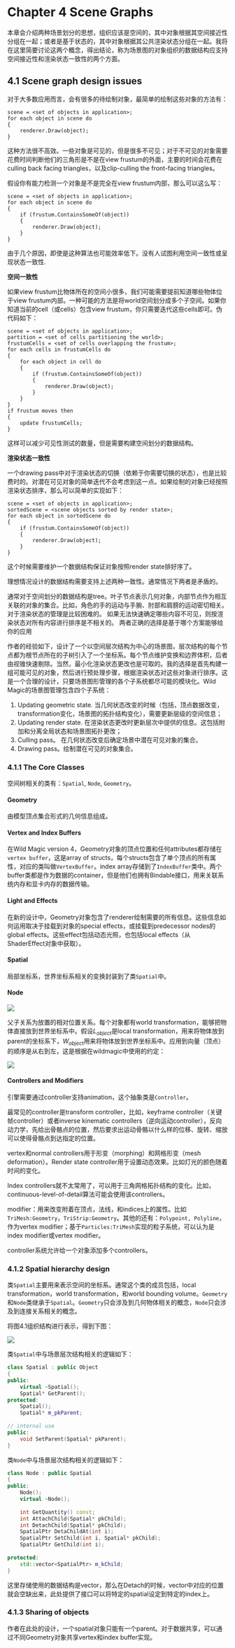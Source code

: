 # Chapter 4 Scene Graphs

本章会介绍两种场景划分的思想，组织应该是空间的，其中对象根据其空间接近性分组在一起；或者是基于状态的，其中对象根据其公共渲染状态分组在一起。我将在这里简要讨论这两个概念，得出结论，称为场景图的对象组织的数据结构应支持空间接近性和渲染状态一致性的两个方面。

## 4.1 Scene graph design issues

对于大多数应用而言，会有很多的待绘制对象，最简单的绘制这些对象的方法有：

```
scene = <set of objects in application>;
for each object in scene do
{
	renderer.Draw(object);
}
```

这种方法很不高效。一些对象是可见的，但是很多不可见；对于不可见的对象需要花费时间判断他们的三角形是不是在view frustum的外面，主要的时间会花费在culling back facing triangles，以及clip-culling the front-facing triangles。

假设你有能力检测一个对象是不是完全在view frustum内部，那么可以这么写：

```
scene = <set of objects in application>;
for each object in scene do
{
	if (frustum.ContainsSomeOf(object))
	{
		renderer.Draw(object);
	}
}
```

由于几个原因，即使是这种算法也可能效率低下。没有人试图利用空间一致性或呈现状态一致性.

**空间一致性**

如果view frustum比物体所在的空间小很多，我们可能需要提前知道哪些物体位于view frustum内部。一种可能的方法是将world空间划分成多个子空间。如果你知道当前的cell（或cells）包含view frustum，你只需要迭代这些cells即可。伪代码如下：

```
scene = <set of objects in application>;
partition = <set of cells partitioning the world>;
frustumCells = <set of cells overlapping the frustum>;
for each cells in frustumCells do
{
	for each object in cell do
	{
		if (frustum.ContainsSomeOf(object))
		{
			renderer.Draw(object);
		}
	}
}
if frustum moves then
{
	update frustumCells;
}
```

这样可以减少可见性测试的数量，但是需要构建空间划分的数据结构。

**渲染状态一致性**

一个drawing pass中对于渲染状态的切换（依赖于你需要切换的状态），也是比较费时的。对潜在可见对象的简单迭代不会考虑到这一点。如果绘制的对象已经按照渲染状态排序，那么可以简单的实现如下：

```
scene = <set of objects in application>;
sortedScene = <scene objects sorted by render state>;
for each object in sortedScene do
{
	if (frustum.ContainsSomeOf(object))
	{
		renderer.Draw(object);
	}
}
```

这个时候需要维护一个数据结构保证对象按照render state排好序了。

理想情况设计的数据结构需要支持上述两种一致性。通常情况下两者是矛盾的。

通常对于空间划分的数据结构是tree。叶子节点表示几何对象，内部节点作为相互关联的对象的集合。比如，角色的手的运动与手腕、肘部和肩膀的运动密切相关。对于渲染状态的管理是比较困难的。 如果无法快速确定哪些内容不可见，则按渲染状态对所有内容进行排序是不相关的。 两者正确的选择是基于哪个方案能够给你的应用

作者的经验如下，设计了一个以空间层次结构为中心的场景图，层次结构的每个节点都为根节点所在的子树引入了一个坐标系。每个节点维护变换和边界体积，后者由视锥快速剔除。当然，最小化渲染状态更改也是可取的。我的选择是首先构建一组可能可见的对象，然后进行预处理步骤，根据渲染状态对这些对象进行排序。这是一个合理的设计，只要场景图形管理的各个子系统都尽可能的模块化。Wild Magic的场景图管理包含四个子系统：

1. Updating geometric state. 当几何状态改变的时候（包括，顶点数据改变，transformation变化，场景图的拓扑结构变化），需要更新层级的空间信息；
2. Updating render state. 在渲染状态更改时更新层次中提供的信息。这包括附加和分离全局状态和场景图拓扑更改；
3. Culling pass。 在几何状态改变后确定场景中潜在可见对象的集合。
4. Drawing pass。绘制潜在可见的对象集合。

### 4.1.1 The Core Classes

空间树相关的类有：`Spatial`, `Node`, `Geometry`。

#### Geometry

由模型顶点集合形式的几何信息组成。

#### Vertex and Index Buffers

在Wild Magic version 4，Geometry对象的顶点位置和任何attributes都存储在`vertex buffer`，这是array of structs，每个structs包含了单个顶点的所有属性，对应的类叫做`VertexBuffer`。index array存储到了`IndexBuffer`类中。两个buffer类都是作为数据的container，但是他们也拥有Bindable接口，用来关联系统内存和显卡内存的数据传输。

#### Light and Effects

在新的设计中，Geometry对象包含了renderer绘制需要的所有信息。这些信息如何运用取决于挂载到对象的special effects，或挂载到predecessor nodes的global effects。这些effect包括动态光照，也包括local effects（从ShaderEffect对象中获取）。

#### Spatial

局部坐标系，世界坐标系相关的变换封装到了类`Spatial`中。

#### Node

![](./image/figure4-1.png)

父子关系为放置的相对位置关系。每个对象都有world transformation，能够把物体直接放到世界坐标系中。假设$L_{object}$是local transformation，用来将物体放到parent的坐标系下，$W_{object}$用来将物体放到世界坐标系中。应用到向量（顶点）的顺序是从右到左，这是根据在wildmagic中使用的约定：

![](./image/figure4-1-1.png)

#### Controllers and Modifiers

引擎需要通过controller支持animation，这个抽象类是`Controller`。

最常见的controller是transform controller，比如，keyframe controller（关键帧controller）或者inverse kinematic controllers（逆向运动controller），反向动力学，先给出骨骼点的位置，然后要求出运动骨骼以什么样的位移、旋转、缩放可以使得骨骼点到达指定的位置。

vertex和normal controllers用于形变（morphing）和网格形变（mesh deformation）。Render state controller用于设置动态效果。比如灯光的颜色随着时间的变化。

Index controllers就不太常用了，可以用于三角网格拓扑结构的变化。比如，continuous-level-of-detail算法可能会使用该controllers。

modifier：用来改变附着在顶点，法线，和indices上的属性。比如`TriMesh:Geometry`，`TriStrip:Geometry`。其他的还有：`Polypoint, Polyline`，作为vertex modifier；基于`Particles:TriMesh`实现的粒子系统，可以认为是index modifier或vertex modifier。

controller系统允许给一个对象添加多个controllers。

### 4.1.2 Spatial hierarchy design

类`Spatial`主要用来表示空间的坐标系。通常这个类的成员包括，local transformation，world transformation，和world bounding volume。`Geometry`和`Node`类继承于`Spatial`。`Geometry`只会涉及到几何物体相关的概念，`Node`只会涉及到连接关系相关的概念。

将图4.1组织结构进行表示，得到下图：

![](./image/figure4-2.png)

类`Spatial`中与场景层次结构相关的逻辑如下：

```c++
class Spatial : public Object
{
public:
    virtual ~Spatial();
    Spatial* GetParent();
protected:
    Spatial();
    Spatial* m_pkParent;
    
// internal use
public:
    void SetParent(Spatial* pkParent);
}
```

类`Node`中与场景层次结构相关的逻辑如下：

```c++
class Node : public Spatial
{
public:
    Node();
    virtual ~Node();
    
    int GetQuantity() const;
    int AttachChild(Spatial* pkChild);
    int DetachChild(Spatial* pkChild);
    SpatialPtr DetaChildAt(int i);
    SpatialPtr SetChild(int i, Spatial* pkChild);
    SpatialPtr GetChild(int i);
    
protected:
    std::vector<SpatialPtr> m_kChild;
}
```

这里存储使用的数据结构是vector，那么在Detach的时候，vector中对应的位置就会空缺出来，此处提供了接口可以将特定的spatial设定到特定的index上。

### 4.1.3 Sharing of objects

作者在此处的设计，一个spatial对象只能有一个parent。对于数据共享，可以通过不同Geometry对象共享vertex和index buffer实现。



